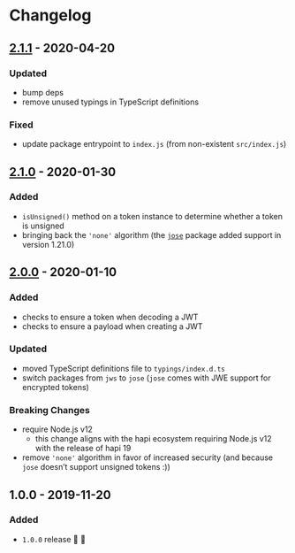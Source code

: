 # Changelog


## [2.1.1](https://github.com/futurestudio/hapi-jwt/compare/v2.1.0...v2.1.1) - 2020-04-20

### Updated
- bump deps
- remove unused typings in TypeScript definitions

### Fixed
- update package entrypoint to `index.js` (from non-existent `src/index.js`)


## [2.1.0](https://github.com/futurestudio/hapi-jwt/compare/v2.0.0...v2.1.0) - 2020-01-30

### Added
- `isUnsigned()` method on a token instance to determine whether a token is unsigned
- bringing back the `'none'` algorithm (the [`jose`](https://github.com/panva/jose/releases/tag/v1.21.0) package added support in version 1.21.0)


## [2.0.0](https://github.com/futurestudio/hapi-jwt/compare/v1.0.0...v2.0.0) - 2020-01-10

### Added
- checks to ensure a token when decoding a JWT
- checks to ensure a payload when creating a JWT

### Updated
- moved TypeScript definitions file to `typings/index.d.ts`
- switch packages from `jws` to `jose` (`jose` comes with JWE support for encrypted tokens)

### Breaking Changes
- require Node.js v12
  - this change aligns with the hapi ecosystem requiring Node.js v12 with the release of hapi 19
- remove `'none'` algorithm in favor of increased security (and because `jose` doesn’t support unsigned tokens :))


## 1.0.0 - 2019-11-20

### Added
- `1.0.0` release 🚀 🎉
